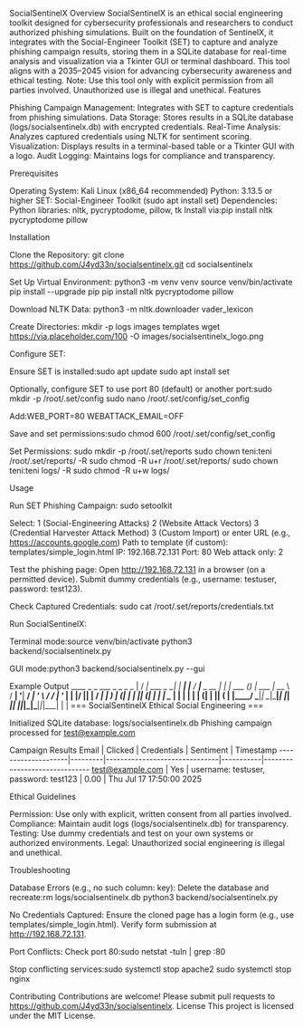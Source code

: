 SocialSentinelX
Overview
SocialSentinelX is an ethical social engineering toolkit designed for cybersecurity professionals and researchers to conduct authorized phishing simulations. Built on the foundation of SentinelX, it integrates with the Social-Engineer Toolkit (SET) to capture and analyze phishing campaign results, storing them in a SQLite database for real-time analysis and visualization via a Tkinter GUI or terminal dashboard. This tool aligns with a 2035–2045 vision for advancing cybersecurity awareness and ethical testing.
Note: Use this tool only with explicit permission from all parties involved. Unauthorized use is illegal and unethical.
Features

Phishing Campaign Management: Integrates with SET to capture credentials from phishing simulations.
Data Storage: Stores results in a SQLite database (logs/socialsentinelx.db) with encrypted credentials.
Real-Time Analysis: Analyzes captured credentials using NLTK for sentiment scoring.
Visualization: Displays results in a terminal-based table or a Tkinter GUI with a logo.
Audit Logging: Maintains logs for compliance and transparency.

Prerequisites

Operating System: Kali Linux (x86_64 recommended)
Python: 3.13.5 or higher
SET: Social-Engineer Toolkit (sudo apt install set)
Dependencies:
Python libraries: nltk, pycryptodome, pillow, tk
Install via:pip install nltk pycryptodome pillow





Installation

Clone the Repository:
git clone https://github.com/J4yd33n/socialsentinelx.git
cd socialsentinelx


Set Up Virtual Environment:
python3 -m venv venv
source venv/bin/activate
pip install --upgrade pip
pip install nltk pycryptodome pillow


Download NLTK Data:
python3 -m nltk.downloader vader_lexicon


Create Directories:
mkdir -p logs images templates
wget https://via.placeholder.com/100 -O images/socialsentinelx_logo.png


Configure SET:

Ensure SET is installed:sudo apt update
sudo apt install set


Optionally, configure SET to use port 80 (default) or another port:sudo mkdir -p /root/.set/config
sudo nano /root/.set/config/set_config


Add:WEB_PORT=80
WEBATTACK_EMAIL=OFF


Save and set permissions:sudo chmod 600 /root/.set/config/set_config






Set Permissions:
sudo mkdir -p /root/.set/reports
sudo chown teni:teni /root/.set/reports/ -R
sudo chmod -R u+r /root/.set/reports/
sudo chown teni:teni logs/ -R
sudo chmod -R u+w logs/



Usage

Run SET Phishing Campaign:
sudo setoolkit


Select:
1 (Social-Engineering Attacks)
2 (Website Attack Vectors)
3 (Credential Harvester Attack Method)
3 (Custom Import) or enter URL (e.g., https://accounts.google.com)
Path to template (if custom): templates/simple_login.html
IP: 192.168.72.131
Port: 80
Web attack only: 2


Test the phishing page:
Open http://192.168.72.131 in a browser (on a permitted device).
Submit dummy credentials (e.g., username: testuser, password: test123).




Check Captured Credentials:
sudo cat /root/.set/reports/credentials.txt


Run SocialSentinelX:

Terminal mode:source venv/bin/activate
python3 backend/socialsentinelx.py


GUI mode:python3 backend/socialsentinelx.py --gui





Example Output
    ____            _       _       ___           _ _       _ _                              |
   / ___|  ___ _ __| |_ ___| |__   / __|___ _ __ | | | ___ (_) |_ ___                        |
   \___ \ / __| '__| __/ __| '_ \ / /  | '_ \| | |/ __|| | __/ __|                           | 
    ___) | (__| |  | || (__| | | | \__ | | | | | | (__| | || (__                             |
   |____/ \___|_|   \__|\___|_| |_| ___|_| |_|_|_|\___|_|_|\___|                             |
                                                                                             |
   === SocialSentinelX Ethical Social Engineering ===

Initialized SQLite database: logs/socialsentinelx.db
Phishing campaign processed for test@example.com

Campaign Results
Email                | Clicked  | Credentials                    | Sentiment | Timestamp
--------------------|---------|-------------------------------|-----------|------------------------------
test@example.com    | Yes     | username: testuser, password: test123 | 0.00      | Thu Jul 17 17:50:00 2025

Ethical Guidelines

Permission: Use only with explicit, written consent from all parties involved.
Compliance: Maintain audit logs (logs/socialsentinelx.db) for transparency.
Testing: Use dummy credentials and test on your own systems or authorized environments.
Legal: Unauthorized social engineering is illegal and unethical.

Troubleshooting

Database Errors (e.g., no such column: key):
Delete the database and recreate:rm logs/socialsentinelx.db
python3 backend/socialsentinelx.py




No Credentials Captured:
Ensure the cloned page has a login form (e.g., use templates/simple_login.html).
Verify form submission at http://192.168.72.131.


Port Conflicts:
Check port 80:sudo netstat -tuln | grep :80


Stop conflicting services:sudo systemctl stop apache2
sudo systemctl stop nginx





Contributing
Contributions are welcome! Please submit pull requests to https://github.com/J4yd33n/socialsentinelx.
License
This project is licensed under the MIT License.
